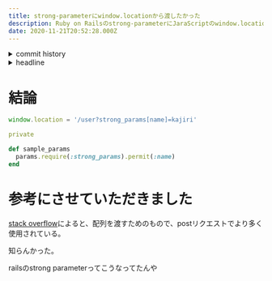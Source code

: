 ```yaml
---
title: strong-parameterにwindow.locationから渡したかった
description: Ruby on Railsのstrong-parameterにJaraScriptのwindow.locationから値を渡す方法です
date: 2020-11-21T20:52:28.000Z
---
```

<!-- history area start -->
<details><summary>commit history</summary><div><ol>
<li>2020/11/15 17:56:56 8e7d6a6</li>
<li>2020/11/15 13:59:03 490d2a0</li>
</ol></div></details>
<!-- history area end -->
<!-- toc area start -->
<details><summary>headline</summary><div>

<!-- toc -->

- [結論](#%E7%B5%90%E8%AB%96)
- [参考にさせていただきました](#%E5%8F%82%E8%80%83%E3%81%AB%E3%81%95%E3%81%9B%E3%81%A6%E3%81%84%E3%81%9F%E3%81%A0%E3%81%8D%E3%81%BE%E3%81%97%E3%81%9F)

<!-- tocstop -->

</div></details>

<!-- toc area end -->
# 結論

```javascript
window.location = '/user?strong_params[name]=kajiri'
```

```ruby
private

def sample_params
  params.require(:strong_params).permit(:name)
end
```

# 参考にさせていただきました

[stack overflow](https://stackoverflow.com/questions/12809072/url-parameters-with-brackets)によると、配列を渡すためのもので、postリクエストでより多く使用されている。

知らんかった。

railsのstrong parameterってこうなってたんや

